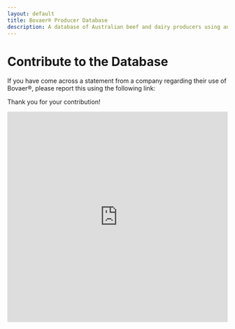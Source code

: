 ```yaml
---
layout: default
title: Bovaer® Producer Database
description: A database of Australian beef and dairy producers using and not using Bovaer®
---
```


# Contribute to the Database

If you have come across a statement from a company regarding their use of Bovaer®, please report this using the following link:

Thank you for your contribution!

<iframe width="640px" height="480px" src="https://forms.office.com/Pages/ResponsePage.aspx?id=HXdwl-g8CkCb10sUkKA3DPURv1u92qJIpwDehMD1AalUNTI1Qkw0VVlORUxSNjJBSDlOMENKWFRLWC4u&embed=true" frameborder="0" marginwidth="0" marginheight="0" style="border: none; max-width:100%; max-height:100vh" allowfullscreen webkitallowfullscreen mozallowfullscreen msallowfullscreen> </iframe>